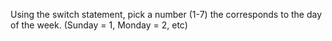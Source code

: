 Using the switch statement, pick a number (1-7) the corresponds to the day of the week. (Sunday = 1, Monday = 2, etc)
